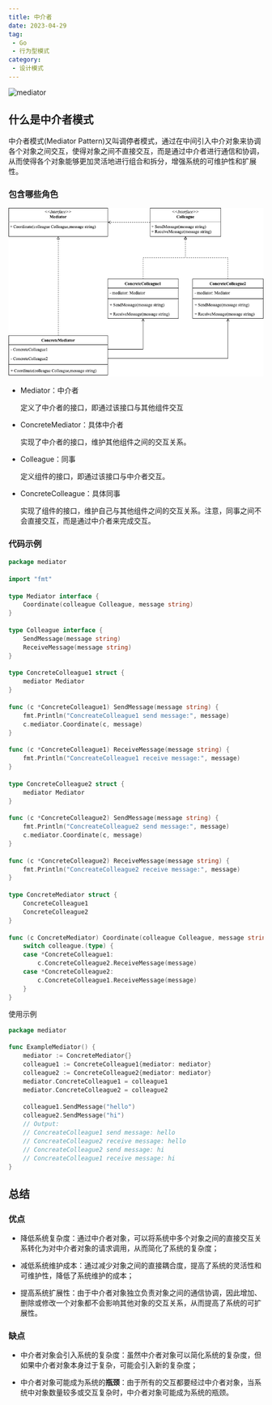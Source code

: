 ```yaml
---
title: 中介者
date: 2023-04-29
tag:
 - Go
 - 行为型模式
category:
 - 设计模式
---
```


![mediator](https://refactoringguru.cn/images/patterns/content/mediator/mediator-2x.png)

<!-- more -->

## 什么是中介者模式

中介者模式(Mediator Pattern)又叫调停者模式，通过在中间引入中介对象来协调各个对象之间交互，使得对象之间不直接交互，而是通过中介者进行通信和协调，从而使得各个对象能够更加灵活地进行组合和拆分，增强系统的可维护性和扩展性。

### 包含哪些角色

![mediator](../images/mediator.png)

- Mediator：中介者
  
  定义了中介者的接口，即通过该接口与其他组件交互

- ConcreteMediator：具体中介者
  
  实现了中介者的接口，维护其他组件之间的交互关系。

- Colleague：同事
  
  定义组件的接口，即通过该接口与中介者交互。

- ConcreteColleague：具体同事
  
  实现了组件的接口，维护自己与其他组件之间的交互关系。注意，同事之间不会直接交互，而是通过中介者来完成交互。

### 代码示例

```go
package mediator

import "fmt"

type Mediator interface {
	Coordinate(colleague Colleague, message string)
}

type Colleague interface {
	SendMessage(message string)
	ReceiveMessage(message string)
}

type ConcreteColleague1 struct {
	mediator Mediator
}

func (c *ConcreteColleague1) SendMessage(message string) {
	fmt.Println("ConcreateColleague1 send message:", message)
	c.mediator.Coordinate(c, message)
}

func (c *ConcreteColleague1) ReceiveMessage(message string) {
	fmt.Println("ConcreateColleague1 receive message:", message)
}

type ConcreteColleague2 struct {
	mediator Mediator
}

func (c *ConcreteColleague2) SendMessage(message string) {
	fmt.Println("ConcreateColleague2 send message:", message)
	c.mediator.Coordinate(c, message)
}

func (c *ConcreteColleague2) ReceiveMessage(message string) {
	fmt.Println("ConcreateColleague2 receive message:", message)
}

type ConcreteMediator struct {
	ConcreteColleague1
	ConcreteColleague2
}

func (c ConcreteMediator) Coordinate(colleague Colleague, message string) {
	switch colleague.(type) {
	case *ConcreteColleague1:
		c.ConcreteColleague2.ReceiveMessage(message)
	case *ConcreteColleague2:
		c.ConcreteColleague1.ReceiveMessage(message)
	}
}
```

使用示例

```go
package mediator

func ExampleMediator() {
	mediator := ConcreteMediator{}
	colleague1 := ConcreteColleague1{mediator: mediator}
	colleague2 := ConcreteColleague2{mediator: mediator}
	mediator.ConcreteColleague1 = colleague1
	mediator.ConcreteColleague2 = colleague2

	colleague1.SendMessage("hello")
	colleague2.SendMessage("hi")
	// Output:
	// ConcreateColleague1 send message: hello
	// ConcreateColleague2 receive message: hello
	// ConcreateColleague2 send message: hi
	// ConcreateColleague1 receive message: hi
}
```

## 总结

### 优点

- 降低系统复杂度：通过中介者对象，可以将系统中多个对象之间的直接交互关系转化为对中介者对象的请求调用，从而简化了系统的复杂度；

- 减低系统维护成本：通过减少对象之间的直接耦合度，提高了系统的灵活性和可维护性，降低了系统维护的成本；

- 提高系统扩展性：由于中介者对象独立负责对象之间的通信协调，因此增加、删除或修改一个对象都不会影响其他对象的交互关系，从而提高了系统的可扩展性。

### 缺点

- 中介者对象会引入系统的复杂度：虽然中介者对象可以简化系统的复杂度，但如果中介者对象本身过于复杂，可能会引入新的复杂度；

- 中介者对象可能成为系统的**瓶颈**：由于所有的交互都要经过中介者对象，当系统中对象数量较多或交互复杂时，中介者对象可能成为系统的瓶颈。
